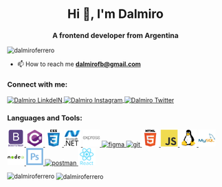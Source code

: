 <h1 align="center">Hi 👋, I'm Dalmiro</h1>
<h3 align="center">A frontend developer from Argentina</h3>

<p align="left"> <img src="https://komarev.com/ghpvc/?username=dalmiroferrero&label=visitors&color=0e75b6&style=plastic" alt="dalmiroferrero" /> </p>

- 📫 How to reach me **dalmirofb@gmail.com**

<h3 align="left">Connect with me:</h3>
<p align="left">
<a href="https://linkedin.com/in/dalmiro-ferrero" target="blank">
  <img align="center" src="https://image.flaticon.com/icons/png/512/168/168771.png" alt="Dalmiro LinkdeIN" height="40" width="40" />
</a>
<a href="https://instagram.com/dalmiro.codes" target="blank">
  <img align="center" src="https://image.flaticon.com/icons/png/512/174/174855.png" alt="Dalmiro Instagram" height="40" width="40"/>
</a>
<a href="https://twitter.com/dalmiro_codes" target="blank">
  <img align="center" src="https://image.flaticon.com/icons/png/512/733/733579.png" alt="Dalmiro Twitter" height="40" width="40"/>
</a>
</p>

<h3 align="left">Languages and Tools:</h3>
<p align="left"> 
    <a href="https://getbootstrap.com" target="_blank"> 
        <img src="https://raw.githubusercontent.com/devicons/devicon/master/icons/bootstrap/bootstrap-plain-wordmark.svg" alt="bootstrap" width="40" height="40"/> 
    </a> 
    <a href="https://www.w3schools.com/cs/" target="_blank"> 
        <img src="https://raw.githubusercontent.com/devicons/devicon/master/icons/csharp/csharp-original.svg" alt="csharp" width="40" height="40"/>
    </a> 
    <a href="https://www.w3schools.com/css/" target="_blank"> 
        <img src="https://raw.githubusercontent.com/devicons/devicon/master/icons/css3/css3-original-wordmark.svg" alt="css3" width="40" height="40"/>
    </a>
    <a href="https://dotnet.microsoft.com/" target="_blank"> 
        <img src="https://raw.githubusercontent.com/devicons/devicon/master/icons/dot-net/dot-net-original-wordmark.svg" alt="dotnet" width="40" height="40"/> 
    </a> 
    <a href="https://expressjs.com" target="_blank"> 
        <img src="https://raw.githubusercontent.com/devicons/devicon/master/icons/express/express-original-wordmark.svg" alt="express" width="40" height="40"/> 
    </a> 
    <a href="https://www.figma.com/" target="_blank"> 
       <img src="https://www.vectorlogo.zone/logos/figma/figma-icon.svg" alt="figma" width="40" height="40"/> 
    </a>
    <a href="https://git-scm.com/" target="_blank"> 
      <img src="https://www.vectorlogo.zone/logos/git-scm/git-scm-icon.svg" alt="git" width="40" height="40"/> 
    </a> 
    <a href="https://www.w3.org/html/" target="_blank"> 
      <img src="https://raw.githubusercontent.com/devicons/devicon/master/icons/html5/html5-original-wordmark.svg" alt="html5" width="40" height="40"/> 
    </a> 
    <a href="https://developer.mozilla.org/en-US/docs/Web/JavaScript" target="_blank"> 
      <img src="https://raw.githubusercontent.com/devicons/devicon/master/icons/javascript/javascript-original.svg" alt="javascript" width="40" height="40"/> 
    </a> 
    <a href="https://www.linux.org/" target="_blank"> 
      <img src="https://raw.githubusercontent.com/devicons/devicon/master/icons/linux/linux-original.svg" alt="linux" width="40" height="40"/> 
    </a> 
    <a href="https://www.mysql.com/" target="_blank"> 
      <img src="https://raw.githubusercontent.com/devicons/devicon/master/icons/mysql/mysql-original-wordmark.svg" alt="mysql" width="40" height="40"/> 
    </a> 
    <a href="https://nodejs.org" target="_blank"> 
      <img src="https://raw.githubusercontent.com/devicons/devicon/master/icons/nodejs/nodejs-original-wordmark.svg" alt="nodejs" width="40" height="40"/> 
    </a> 
    <a href="https://www.photoshop.com/en" target="_blank"> 
      <img src="https://raw.githubusercontent.com/devicons/devicon/master/icons/photoshop/photoshop-line.svg" alt="photoshop" width="40" height="40"/> 
    </a> 
    <a href="https://postman.com" target="_blank"> 
      <img src="https://www.vectorlogo.zone/logos/getpostman/getpostman-icon.svg" alt="postman" width="40" height="40"/> 
    </a> 
    <a href="https://reactjs.org/" target="_blank"> 
      <img src="https://raw.githubusercontent.com/devicons/devicon/master/icons/react/react-original-wordmark.svg" alt="react" width="40" height="40"/> 
    </a> </p>

<p>
  <img align="left" src="https://github-readme-stats.vercel.app/api/top-langs?username=dalmiroferrero&show_icons=true&theme=dark&locale=en&layout=compact" alt="dalmiroferrero" />
</p>

<p>&nbsp;<img align="center" src="https://github-readme-stats.vercel.app/api?username=dalmiroferrero&show_icons=true&theme=dark&locale=en" alt="dalmiroferrero" /></p>
